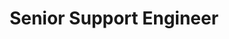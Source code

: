 ---
title: Senior Support Engineer
organization: Four Kitchens
tenure: 2014 - 2016
tags: experience
description:
  - Responsible for ongoing maintenance and new feature development for a dozen production client websites, as well as the supervision and mentorship of junior engineer staff and support contractors.
  - Front and backend work including responsive theming, custom WYSIWYG elements, custom modules.
  - Responsible for streamlining and maintaining the development and deployment workflows across mixed hosting platforms (Pantheon, Acquia, Black Mesh, Heroku, bare metal) and site build methodologies.
  - Responsible for a wide variety of technology, including Drupal 6/7/8, bespoke node.js applications, SaaS front-end frameworks, and Solr search instances.
---